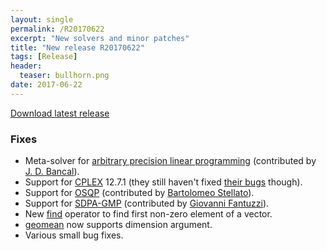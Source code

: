 ```yaml
---
layout: single
permalink: /R20170622
excerpt: "New solvers and minor patches"
title: "New release R20170622"
tags: [Release]
header:
  teaser: bullhorn.png
date: 2017-06-22
---
```


[Download latest release](/download)

### Fixes

* Meta-solver for [arbitrary precision linear programming](/solver/refiner) (contributed by [J. D. Bancal](https://github.com/jdbancal)).
* Support for [CPLEX](/solver/cplex) 12.7.1 (they still haven't fixed [their bugs](/cplexcrash) though).
* Support for [OSQP](/solver/osqp) (contributed by [Bartolomeo Stellato](https://github.com/bstellato)).
* Support for [SDPA-GMP](/solver/sdpa) (contributed by [Giovanni Fantuzzi](https://github.com/giofantuzzi)).
* New [find](/command/find) operator to find first non-zero element of a vector.
* [geomean](/command/geomean) now supports dimension argument.
* Various small bug fixes.

